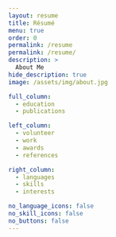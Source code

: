 ```yaml
---
layout: resume
title: Résumé
menu: true
order: 0
permalink: /resume
permalink: /resume/
description: >
  About Me
hide_description: true
image: /assets/img/about.jpg

full_column:
  - education
  - publications

left_column:
  - volunteer
  - work
  - awards
  - references

right_column:
  - languages
  - skills
  - interests

no_language_icons: false
no_skill_icons: false
no_buttons: false
---
```

